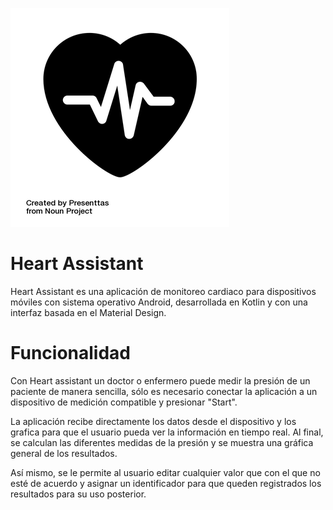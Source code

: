 ![Logo](HeartLogo.png)
# Heart Assistant
Heart Assistant es una aplicación de monitoreo cardiaco para dispositivos móviles con sistema operativo Android, desarrollada en Kotlin y con una interfaz basada en el Material Design.

# Funcionalidad

Con Heart assistant un doctor o enfermero puede medir la presión de un paciente de manera sencilla, sólo es necesario conectar la aplicación a un dispositivo de medición compatible y presionar "Start".

La aplicación recibe directamente los datos desde el dispositivo y los grafica para que el usuario pueda ver la información en tiempo real. Al final, se calculan las diferentes medidas de la presión y se muestra una gráfica general de los resultados.

Así mismo, se le permite al usuario editar cualquier valor que con el que no esté de acuerdo y asignar un identificador para que queden registrados los resultados para su uso posterior.
